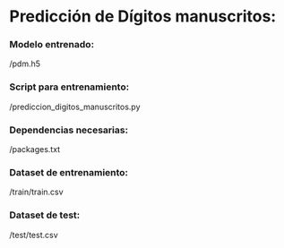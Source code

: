 <h1>Predicción de Dígitos  manuscritos:</h1>

<h3>Modelo entrenado:</h3>
/pdm.h5

<h3>Script para entrenamiento:</h3>
/prediccion_digitos_manuscritos.py

<h3>Dependencias necesarias:</h3>
/packages.txt

<h3>Dataset de entrenamiento:</h3>
/train/train.csv

<h3>Dataset de test:</h3>
/test/test.csv
